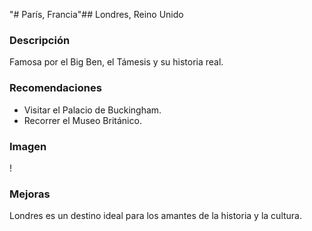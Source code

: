"# París, Francia"## Londres, Reino Unido

### Descripción
Famosa por el Big Ben, el Támesis y su historia real.

### Recomendaciones
- Visitar el Palacio de Buckingham.
- Recorrer el Museo Británico.

### Imagen
\![](https://upload.wikimedia.org/wikipedia/commons/a/a4/London_Big_Ben_Phone_box.jpg)

### Mejoras
Londres es un destino ideal para los amantes de la historia y la cultura.
